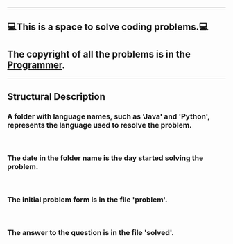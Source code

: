 ***
## 💻This is a space to solve coding problems.💻

## The copyright of all the problems is in the [Programmer](https://school.programmers.co.kr/learn/challenges?order=acceptance_desc&page=1).

***
## Structural Description

### A folder with language names, such as 'Java' and 'Python', represents the language used to resolve the problem.

<br/>

### The date in the folder name is the day started solving the problem.

<br/>

### The initial problem form is in the file 'problem'.

<br/>

### The answer to the question is in the file 'solved'.
